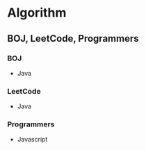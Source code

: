# Algorithm

## BOJ, LeetCode, Programmers

### BOJ

- Java

### LeetCode

- Java

### Programmers

- Javascript
